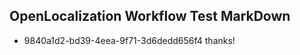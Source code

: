 ## OpenLocalization Workflow Test MarkDown
* 9840a1d2-bd39-4eea-9f71-3d6dedd656f4 thanks!

<!--HONumber=Sep16_HO1-->


